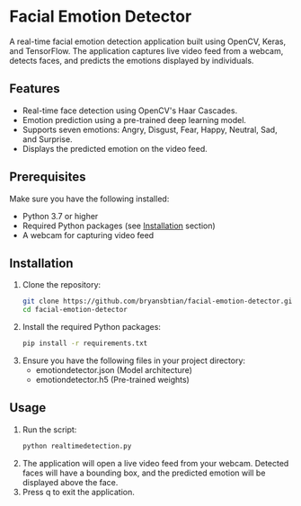 # Facial Emotion Detector

A real-time facial emotion detection application built using OpenCV, Keras, and TensorFlow. The application captures live video feed from a webcam, detects faces, and predicts the emotions displayed by individuals.

## Features

- Real-time face detection using OpenCV's Haar Cascades.
- Emotion prediction using a pre-trained deep learning model.
- Supports seven emotions: Angry, Disgust, Fear, Happy, Neutral, Sad, and Surprise.
- Displays the predicted emotion on the video feed.

## Prerequisites

Make sure you have the following installed:

- Python 3.7 or higher
- Required Python packages (see [Installation](#installation) section)
- A webcam for capturing video feed

## Installation

1. Clone the repository:
   ```bash
   git clone https://github.com/bryansbtian/facial-emotion-detector.git
   cd facial-emotion-detector

2. Install the required Python packages:
   ```bash
   pip install -r requirements.txt

3. Ensure you have the following files in your project directory:
   - emotiondetector.json (Model architecture)
   - emotiondetector.h5 (Pre-trained weights)

## Usage

1. Run the script:
   ```bash
   python realtimedetection.py

2. The application will open a live video feed from your webcam. Detected faces will have a bounding box, and the predicted emotion will be displayed above the face.
3. Press q to exit the application.
